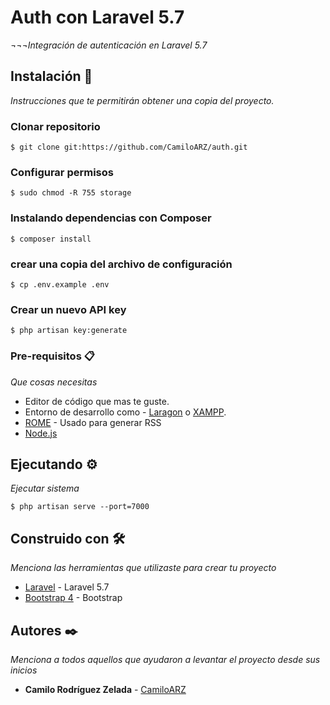 # Auth con Laravel 5.7

_¬¬¬Integración de autenticación en Laravel 5.7_

## Instalación 🔧

_Instrucciones que te permitirán obtener una copia del proyecto._
### Clonar repositorio
```
$ git clone git:https://github.com/CamiloARZ/auth.git
```
### Configurar permisos
```
$ sudo chmod -R 755 storage
```
### Instalando dependencias con Composer
```
$ composer install
```
### crear una copia del archivo de configuración
```
$ cp .env.example .env
```
### Crear un nuevo API key
```
$ php artisan key:generate
```

### Pre-requisitos 📋

_Que cosas necesitas_

* Editor de código que mas te guste.
* Entorno de desarrollo como - [Laragon](https://laragon.org) o [XAMPP](https://www.apachefriends.org/es/index.html).
* [ROME](https://rometools.github.io/rome/) - Usado para generar RSS
* [Node.js](https://nodejs.org/en/)

## Ejecutando ⚙️

_Ejecutar sistema_
```
$ php artisan serve --port=7000
```

## Construido con 🛠️

_Menciona las herramientas que utilizaste para crear tu proyecto_

* [Laravel](https://laravel.com/) - Laravel 5.7
* [Bootstrap 4](https://getbootstrap.com/) - Bootstrap


## Autores ✒️

_Menciona a todos aquellos que ayudaron a levantar el proyecto desde sus inicios_

* **Camilo Rodríguez Zelada**  - [CamiloARZ](https://github.com/CamiloARZ)

